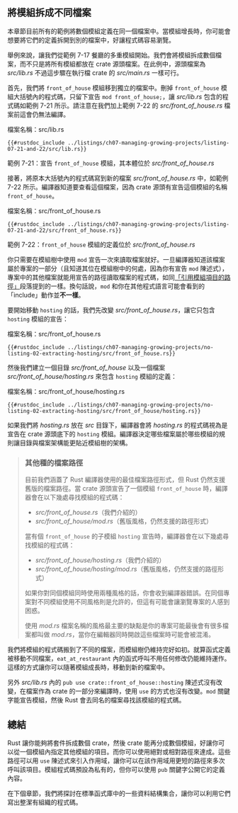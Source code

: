 ## 將模組拆成不同檔案

本章節目前所有的範例將數個模組定義在同一個檔案中。當模組增長時，你可能會想要將它們的定義拆開到別的檔案中，好讓程式碼容易瀏覽。

舉例來說，讓我們從範例 7-17 餐廳的多重模組開始。我們會將模組拆成數個檔案，而不只是將所有模組都放在 crate 源頭檔案。在此例中，源頭檔案為 *src/lib.rs* 不過這步驟在執行檔 crate 的 *src/main.rs* 一樣可行。

首先，我們將 `front_of_house` 模組移到獨立的檔案中。刪掉 `front_of_house` 模組大括號內的程式碼，只留下宣告 `mod front_of_house;`，讓 *src/lib.rs* 包含的程式碼如範例 7-21 所示。請注意在我們加上範例 7-22 的 *src/front_of_house.rs* 檔案前這會仍無法編譯。

<span class="filename">檔案名稱：src/lib.rs</span>

```rust,ignore,does_not_compile
{{#rustdoc_include ../listings/ch07-managing-growing-projects/listing-07-21-and-22/src/lib.rs}}
```

<span class="caption">範例 7-21：宣告 `front_of_house` 模組，其本體位於 *src/front_of_house.rs*</span>

接著，將原本大括號內的程式碼寫到新的檔案 *src/front_of_house.rs* 中，如範例 7-22 所示。編譯器知道要查看這個檔案，因為 crate 源頭有宣告這個模組的名稱 `front_of_house`。

<span class="filename">檔案名稱：src/front_of_house.rs</span>

```rust,ignore
{{#rustdoc_include ../listings/ch07-managing-growing-projects/listing-07-21-and-22/src/front_of_house.rs}}
```

<span class="caption">範例 7-22：`front_of_house` 模組的定義位於 *src/front_of_house.rs*</span>

你只需要在模組樹中使用 `mod` 宣告一次來讀取檔案就好。一旦編譯器知道該檔案屬於專案的一部分（且知道其位在模組樹中的何處，因為你有宣告 `mod` 陳述式），專案中的其他檔案就能用宣告的路徑讀取檔案的程式碼，如同[「引用模組項目的路徑」][paths]<!-- ignore -->段落提到的一樣。換句話說，`mod` 和你在其他程式語言可能會看到的「include」動作並**不一樣**。

要開始移動 `hosting` 的話，我們先改變 *src/front_of_house.rs*，讓它只包含 `hosting` 模組的宣告：

<span class="filename">檔案名稱：src/front_of_house.rs</span>

```rust,ignore
{{#rustdoc_include ../listings/ch07-managing-growing-projects/no-listing-02-extracting-hosting/src/front_of_house.rs}}
```

然後我們建立一個目錄 *src/front_of_house* 以及一個檔案 *src/front_of_house/hosting.rs* 來包含 `hosting` 模組的定義：

<span class="filename">檔案名稱：src/front_of_house/hosting.rs</span>

```rust,ignore
{{#rustdoc_include ../listings/ch07-managing-growing-projects/no-listing-02-extracting-hosting/src/front_of_house/hosting.rs}}
```

如果我們將 *hosting.rs* 放在 *src* 目錄下，編譯器會將 *hosting.rs* 的程式碼視為是宣告在 crate 源頭底下的 `hosting` 模組。編譯器決定哪些檔案屬於哪些模組的規則讓目錄與檔案架構能更貼近模組樹的架構。

> ### 其他種的檔案路徑
>
> 目前我們涵蓋了 Rust 編譯器使用的最佳檔案路徑形式，但 Rust 仍然支援舊版的檔案路徑。當 crate 源頭宣告了一個模組 `front_of_house` 時，編譯器會在以下幾處尋找模組的程式碼：
>
> * *src/front_of_house.rs*（我們介紹的）
> * *src/front_of_house/mod.rs*（舊版風格，仍然支援的路徑形式）
>
> 當有個 `front_of_house` 的子模組 `hosting` 宣告時，編譯器會在以下幾處尋找模組的程式碼：
>
> * *src/front_of_house/hosting.rs*（我們介紹的）
> * *src/front_of_house/hosting/mod.rs*（舊版風格，仍然支援的路徑形式）
>
> 如果你對同個模組同時使用兩種風格的話，你會收到編譯器錯誤。在同個專案對不同模組使用不同風格則是允許的，但這有可能會讓瀏覽專案的人感到困惑。
>
> 使用 *mod.rs* 檔案名稱的風格最主要的缺點是你的專案可能最後會有很多檔案都叫做 *mod.rs*，當你在編輯器同時開啟這些檔案時可能會被混淆。

我們將模組的程式碼搬到了不同的檔案，而模組樹仍維持完好如初。就算函式定義被移動不同檔案，`eat_at_restaurant` 內的函式呼叫不用任何修改仍能維持運作。這樣的方式讓你可以隨著模組成長時，移動到新的檔案中。

另外 *src/lib.rs* 內的 `pub use crate::front_of_house::hosting` 陳述式沒有改變，在檔案作為 crate 的一部分來編譯時，使用 `use` 的方式也沒有改變。`mod` 關鍵字能宣告模組，然後 Rust 會去同名的檔案尋找該模組的程式碼。

## 總結

Rust 讓你能夠將套件拆成數個 crate，然後 crate 能再分成數個模組，好讓你可以從一個模組內指定其他模組的項目。而你可以使用絕對或相對路徑來達成。這些路徑可以用 `use` 陳述式來引入作用域，讓你可以在該作用域用更短的路徑來多次呼叫該項目。模組程式碼預設為私有的，但你可以使用 `pub` 關鍵字公開它的定義內容。

在下個章節，我們將探討在標準函式庫中的一些資料結構集合，讓你可以利用它們寫出整潔有組織的程式碼。

[paths]: ch07-03-paths-for-referring-to-an-item-in-the-module-tree.html
